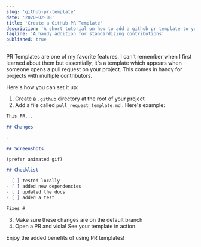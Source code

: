 ```yaml
---
slug: 'github-pr-template'
date: '2020-02-08'
title: 'Create a GitHub PR Template'
description: 'A short tutorial on how to add a github pr template to your project.'
tagline: 'A handy addition for standardizing contributions'
published: true
---
```


PR Templates are one of my favorite features. I can't remember when I first learned about them but essentially, it's a template which appears when someone opens a pull request on your project. This comes in handy for projects with multiple contributors.

Here's how you can set it up:

1. Create a `.github` directory at the root of your project
2. Add a file called `pull_request_template.md` . Here's example:

```markdown
This PR...

## Changes

-

## Screenshots

(prefer animated gif)

## Checklist

- [ ] tested locally
- [ ] added new dependencies
- [ ] updated the docs
- [ ] added a test

Fixes #
```

3. Make sure these changes are on the default branch
4. Open a PR and viola! See your template in action.

Enjoy the added benefits of using PR templates!
